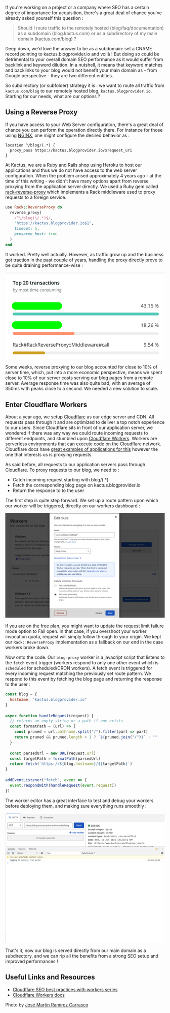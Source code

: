 If you're working on a project or a company where SEO has a certain degree of importance for acquisition, there's a great deal of chance you've already asked yourself this question :

> Should I route traffic to the remotely hosted (blog/faq/documentation) as a subdomain (blog.kactus.com) or as a subdirectory of my main domain (kactus.com/blog) ? 

Deep down, we'd love the answer to be as a subdomain: set a CNAME record pointing to kactus.blogprovider.io  and voilà ! But doing so could be detrimental to your overall domain SEO performance as it would suffer from backlink and keyword dilution. In a nutshell, it means that keyword matches and backlinks to your blog would not benefit your main domain as - from Google perspective - they are two different entities.
  
So subdirectory (or subfolder) strategy it is : we want to route all traffic from `kactus.com/blog` to our remotely hosted blog, `kactus.blogprovider.io`. Starting for our needs, what are our options ? 

## Using a Reverse Proxy  

If you have access to your Web Server configuration, there's a great deal of chance you can perform the operation directly there. For instance for those using [NGINX](https://www.nginx.com/resources/glossary/nginx/), one might configure the desired behavior as :

```
location ^/blog/(.*) {
  proxy_pass https://kactus.blogprovider.io/$request_uri
}
```

At Kactus, we are a Ruby and Rails shop using Heroku to host our applications and thus we do not have access to the web server configuration. When the problem arised approximately 4 years ago - at the time of this writing - we didn't have many options apart from reverse proxying from the application server directly. We used a Ruby gem called [rack-reverse-proxy](https://github.com/waterlink/rack-reverse-proxy) which implements a Rack middleware used to proxy requests to a foreign service. 

```ruby
use Rack::ReverseProxy do
  reverse_proxy(
    /^\/blog(\/.*)$/,
    "https://kactus.blogprovider.io$1",
    timeout: 5,
    preserve_host: true
  )
end
```

It worked. Pretty well actually. However, as traffic grow up and the business got traction in the past couple of years, handling the proxy directly prove to be quite draining performance-wise :

![Top 20 most consuming transaction on new relic for kactus.com, as percentage of server time](/assets/images/cloudflare-blog-article/top-20-transactions.png)
 
Some weeks, reverse proxying to our blog accounted for close to 10% of server time, which, put into a more economic perspective, means we spent close to 10% of our server costs serving our blog pages from a remote server. Average response time was also quite bad, with an average of 350ms with peaks close to a second. We needed a new solution to scale. 

## Enter Cloudflare Workers

About a year ago, we setup [Cloudflare](https://www.cloudflare.com/) as our edge server and CDN. All requests pass through it and are optimized to deliver a top notch experience to our users. Since Cloudflare sits in front of our application server, we wondered if there was any way we could route incoming requests to different endpoints, and stumbled upon [Cloudflare Workers](https://workers.cloudflare.com/). Workers are serverless environments that can execute code on the Cloudflare network. Cloudflare docs have [great examples of applications for this](https://developers.cloudflare.com/workers/examples) however the one that interests us is proxying requests. 

As said before, all requests to our application servers pass through Cloudflare. To proxy requests to our blog, we need to :

- Catch incoming request starting with blog/(.*)
- Fetch the corresponding blog page on kactus.blogprovider.io
- Return the response to to the user

The first step is quite step forward. We set up a route pattern upon which our worker will be triggered, direclty on our workers dashboard :

![Cloudflare Worker trigger](/assets/images/cloudflare-blog-article/cloudflare-form.png)

If you are on the free plan, you might want to update the request limit failure mode option to Fail open. In that case, if you overshoot your worker invocation quota, request will simply follow through to your origin. We kept our `Rack::ReverseProxy` implementation as a fallback on our end in the case workers broke down.

Now onto the code. Our `blog-proxy` worker is a javacript script that listens to the `fetch` event trigger (workers respond to only one other event which is `scheduled` for scheduled/CRON workers). A fetch event is triggered for every incoming request matching the previously set route pattern. We respond to this event by fetching the blog page and returning the response to the user : 

```javascript
const blog = {
  hostname: "kactus.blogprovider.io"
}

async function handleRequest(request) {
  // returns an empty string or a path if one exists
  const formatPath = (url) => {
    const pruned = url.pathname.split("/").filter(part => part)
    return pruned && pruned.length > 1 ? `${pruned.join("/")}` : ""
  }
  
  const parsedUrl = new URL(request.url)
  const targetPath = formatPath(parsedUrl)
  return fetch(`https://${blog.hostname}/${targetPath}`)
}

addEventListener("fetch", event => {
  event.respondWith(handleRequest(event.request))
})
```

The worker editor has a great interface to test and debug your workers before deploying them, and making sure everything runs smoothly :

![Test request to /blog on the worker editor](/assets/images/cloudflare-blog-article/console-logs.png)

That's it, now our blog is served directly from our main domain as a subdirectory, and we can rip all the benefits from a strong SEO setup and improved performances ! 

## Useful Links and Resources

- [Cloudflare SEO best practices with workers series](https://blog.cloudflare.com/subdomains-vs-subdirectories-best-practices-workers-part-1/)
- [Cloudflare Workers docs](https://developers.cloudflare.com/workers/)

Photo by [José Martín Ramírez Carrasco](https://unsplash.com/@martinirc?utm_source=unsplash&utm_medium=referral&utm_content=creditCopyText)